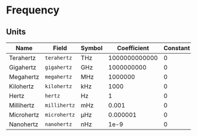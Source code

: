 # Frequency

## Units

| Name       | Field        | Symbol | Coefficient   | Constant |
| ---------- | ------------ | ------ | ------------- | -------- |
| Terahertz  | `terahertz`  | THz    | 1000000000000 | 0        |
| Gigahertz  | `gigahertz`  | GHz    | 1000000000    | 0        |
| Megahertz  | `megahertz`  | MHz    | 1000000       | 0        |
| Kilohertz  | `kilohertz`  | kHz    | 1000          | 0        |
| Hertz      | `hertz`      | Hz     | 1             | 0        |
| Millihertz | `millihertz` | mHz    | 0.001         | 0        |
| Microhertz | `microhertz` | µHz    | 0.000001      | 0        |
| Nanohertz  | `nanohertz`  | nHz    | 1e-9          | 0        |
